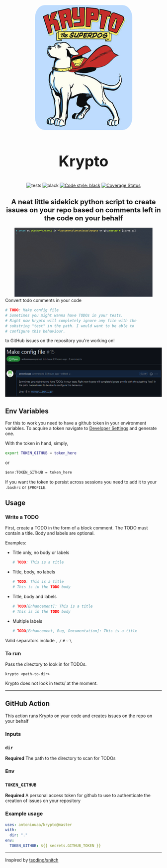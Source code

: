 <!-- ![Krypto the superdog!](./assets/krypto.jpg) -->
<!-- ![usage of krypto](./assets/sample-use.gif) -->

<div align="center">
    <img src="./assets/krypto.jpg"  style="border-radius: 10%;">
    <h2 style="font-size: 48px">Krypto</h2>

![tests](https://github.com/antoniouaa/krypto/actions/workflows/test.yml/badge.svg)
![black](https://github.com/antoniouaa/krypto/actions/workflows/black.yml/badge.svg)
[![Code style: black](https://img.shields.io/badge/code%20style-black-000000.svg)](https://github.com/psf/black)
[![Coverage Status](https://coveralls.io/repos/github/antoniouaa/krypto/badge.svg?branch=master&service=github)](https://coveralls.io/github/antoniouaa/krypto?branch=master)

<h2 style="font-size: 22px;">A neat little sidekick python script to create issues on your repo based on comments left in the code on your behalf</h2>

</div>

<div align="center">
    <img src="./assets/sample-use.gif"/>
</div>
Convert todo comments in your code

```py
# TODO: Make config file
# Sometimes you might wanna have TODOs in your tests.
# Right now krypto will completely ignore any file with the
# substring "test" in the path. I would want to be able to
# configure this behaviour.
```

to GitHub issues on the repository you're working on!

![Sample issue on Github](./assets/issue-on-github.png)

## Env Variables

For this to work you need to have a github token in your environment variables.
To acquire a token navigate to [Developer Settings](https://github.com/settings/tokens) and generate one.

With the token in hand, simply,

```sh
export TOKEN_GITHUB = token_here
```

or

```ps
$env:TOKEN_GITHUB = token_here
```

If you want the token to persist across sessions you need to add it to your `.bashrc` or `$PROFILE`.

## Usage

### Write a TODO

First, create a TODO in the form of a block comment.
The TODO must contain a title. Body and labels are optional.

Examples:

- Title only, no body or labels

  ```py
  # TODO: This is a title
  ```

- Title, body, no labels

  ```py
  # TODO: This is a title
  # This is in the TODO body
  ```

- Title, body and labels

  ```py
  # TODO[Enhancement]: This is a title
  # This is in the TODO body
  ```

- Multiple labels
  ```py
  # TODO[Enhancement, Bug, Documentation]: This is a title
  ```

Valid separators include `,` `/` `#` `~` `\`

### To run

Pass the directory to look in for TODOs.

```console
krypto <path-to-dir>
```

Krypto does not look in tests/ at the moment.

---

## GitHub Action

This action runs Krypto on your code and creates issues on the repo on your behalf

### Inputs

### `dir`

**Required** The path to the directory to scan for TODOs

### Env

### `TOKEN_GITHUB`

**Required** A personal access token for github to use to authenticate the creation of issues on your repository

### Example usage

```yaml
uses: antoniouaa/krypto@master
with:
  dir: "."
env:
  TOKEN_GITHUB: ${{ secrets.GITHUB_TOKEN }}
```

---

Inspired by [tsoding/snitch](https://github.com/tsoding/snitch)
